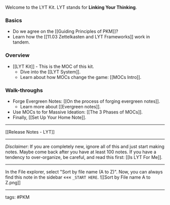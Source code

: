 Welcome to the LYT Kit. LYT stands for **Linking Your Thinking**.
### Basics
- Do we agree on the [[Guiding Principles of PKM]]?
- Learn how the [[11.03 Zettelkasten and LYT Frameworks]] work in tandem.

### Overview
- [[LYT Kit]] - This is the MOC of this kit.
	- Dive into the [[LYT System]].
	- Learn about how MOCs change the game: [[MOCs Intro]].

### Walk-throughs
- Forge Evergreen Notes: [[On the process of forging evergreen notes]].
	- Learn more about [[Evergreen notes]].
- Use MOCs to for Massive Ideation: [[The 3 Phases of MOCs]].
- Finally, [[Set Up Your Home Note]].

---
[[Release Notes - LYT]]

---
*Disclaimer*: If you are completely new, ignore all of this and just start making notes. Maybe come back after you have at least 100 notes. If you have a tendency to over-organize, be careful, and read this first: [[Is LYT For Me]].

---
In the File explorer, select "Sort by file name (A to Z)". Now, you can always find this note in the sidebar ««« `_START HERE`. 
![[Sort by File name A to Z.png]]

---
tags: #PKM 

